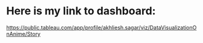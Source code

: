 # Here is my link to dashboard:
https://public.tableau.com/app/profile/akhliesh.sagar/viz/DataVisualizationOnAnime/Story
